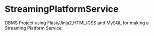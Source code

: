 # StreamingPlatformService
DBMS Project using Flask/Jinja2,HTML/CSS and MySQL for making a Streaming Platform Service
